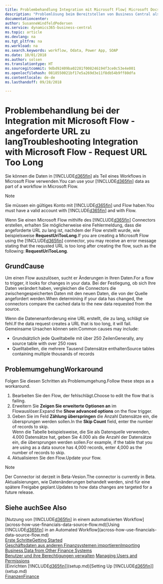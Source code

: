 ```yaml
---
title: Problembehandlung Integration mit Microsoft Flow| Microsoft Docs
description: "Problemlösung beim Bereitstellen von Business Central als Datenquelle und eine OData-URL Ihrer Webdienste festlegen, um eine Geschäfts-App mithilfe einem automatisierten Workflow zu erstellen."
documentationcenter: 
author: SusanneWindfeldPedersen
ms.service: dynamics365-business-central
ms.topic: article
ms.devlang: na
ms.tgt_pltfrm: na
ms.workload: na
ms.search.keywords: workflow, Odata, Power App, SOAP
ms.date: 10/01/2018
ms.author: solsen
ms.translationtype: HT
ms.sourcegitcommit: 9dbd92409ba02281f008246194f3ce0c53e4e001
ms.openlocfilehash: 0818550021bf17e5a269d3e11f8db54b9ff80dfa
ms.contentlocale: de-de
ms.lasthandoff: 09/28/2018

---
```

# <a name="troubleshooting-integration-with-microsoft-flow---request-url-too-long"></a><span data-ttu-id="a1b0b-103">Problembehandlung bei der Integration mit Microsoft Flow - angeforderte URL zu lang</span><span class="sxs-lookup"><span data-stu-id="a1b0b-103">Troubleshooting Integration with Microsoft Flow - Request URL Too Long</span></span>
<span data-ttu-id="a1b0b-104">Sie können die Daten in [!INCLUDE[d365fin](includes/d365fin_md.md)] als Teil eines Workflows in Microsoft Flow verwenden.</span><span class="sxs-lookup"><span data-stu-id="a1b0b-104">You can use your [!INCLUDE[d365fin](includes/d365fin_md.md)] data as part of a workflow in Microsoft Flow.</span></span>  

> [!NOTE]  
>   <span data-ttu-id="a1b0b-105">Sie müssen ein gültiges Konto mit [!INCLUDE[d365fin](includes/d365fin_md.md)] und Flow haben.</span><span class="sxs-lookup"><span data-stu-id="a1b0b-105">You must have a valid account with [!INCLUDE[d365fin](includes/d365fin_md.md)] and with Flow.</span></span>  

<span data-ttu-id="a1b0b-106">Wenn Sie einen Microsoft Flow mithilfe des [!INCLUDE[d365fin](includes/d365fin_md.md)] Connectors erstellen, erhalten Sie möglicherweise eine Fehlermeldung, dass die angeforderte URL zu lang ist, nachdem der Flow erstellt wurde, wie beispielsweise **RequestUriTooLong**.</span><span class="sxs-lookup"><span data-stu-id="a1b0b-106">If you are creating a Microsoft Flow using the [!INCLUDE[d365fin](includes/d365fin_md.md)] connector, you may receive an error message stating that the requsted URL is too long after creating the flow, such as the following: **RequestUriTooLong**.</span></span>

## <a name="cause"></a><span data-ttu-id="a1b0b-107">Grund</span><span class="sxs-lookup"><span data-stu-id="a1b0b-107">Cause</span></span>
<span data-ttu-id="a1b0b-108">Um einen Flow auszulösen, sucht er Änderungen in Ihren Daten.</span><span class="sxs-lookup"><span data-stu-id="a1b0b-108">For a flow to trigger, it looks for changes in your data.</span></span> <span data-ttu-id="a1b0b-109">Bei der Festlegung, ob sich Ihre Daten verändert haben, vergleichen die Connectors die zwischengespeicherten Daten mit den neuen Daten, die von der Quelle angefordert werden.</span><span class="sxs-lookup"><span data-stu-id="a1b0b-109">When determining if your data has changed, the connectors compare the cached data to the new data requested from the source.</span></span>  

<span data-ttu-id="a1b0b-110">Wenn die Datenenanforderung eine URL erstellt, die zu lang, schlägt sie fehl.</span><span class="sxs-lookup"><span data-stu-id="a1b0b-110">If the data request creates a URL that is too long, it will fail.</span></span> <span data-ttu-id="a1b0b-111">Gemeinsame Ursachen können sein:</span><span class="sxs-lookup"><span data-stu-id="a1b0b-111">Common causes may include:</span></span>
- <span data-ttu-id="a1b0b-112">Grundsätzlich jede Quelltabelle mit über 250 Zeilen</span><span class="sxs-lookup"><span data-stu-id="a1b0b-112">Generally, any source table with over 250 rows</span></span>
- <span data-ttu-id="a1b0b-113">Quelltabellen, die mehrere Tausend Datensätze enthalten</span><span class="sxs-lookup"><span data-stu-id="a1b0b-113">Source tables containing multiple thousands of records</span></span>

## <a name="workaround"></a><span data-ttu-id="a1b0b-114">Problemumgehung</span><span class="sxs-lookup"><span data-stu-id="a1b0b-114">Workaround</span></span>
<span data-ttu-id="a1b0b-115">Folgen Sie diesen Schritten als Problemumgehung.</span><span class="sxs-lookup"><span data-stu-id="a1b0b-115">Follow these steps as a workaround.</span></span>
1. <span data-ttu-id="a1b0b-116">Bearbeiten Sie den Flow, der fehlschlägt.</span><span class="sxs-lookup"><span data-stu-id="a1b0b-116">Choose to edit the flow that is failing.</span></span>
2. <span data-ttu-id="a1b0b-117">Erweitern Sie **Zeigen Sie erweiterte Optionen an** im Flowauslöser.</span><span class="sxs-lookup"><span data-stu-id="a1b0b-117">Expand the **Show advanced options** on the flow trigger.</span></span>
3. <span data-ttu-id="a1b0b-118">Geben Sie im Feld **Zählung überspringen** die Anzahl Datensätze ein, die übersprungen werden sollen.</span><span class="sxs-lookup"><span data-stu-id="a1b0b-118">In the **Skip Count** field, enter the number of records to skip.</span></span>  
<span data-ttu-id="a1b0b-119">Wenn die Tabelle beispielsweise, die Sie als Datenquelle verwenden, 4.000 Datensätze hat, geben Sie 4.000 als die Anzahl der Datensätze ein, die übersprungen werden sollen.</span><span class="sxs-lookup"><span data-stu-id="a1b0b-119">For example, if the table that you are using as a data source has 4,000 records, enter 4,000 as the number of records to skip.</span></span>
4. <span data-ttu-id="a1b0b-120">Aktualisieren Sie den Flow.</span><span class="sxs-lookup"><span data-stu-id="a1b0b-120">Update your flow.</span></span>

> [!NOTE]  
> <span data-ttu-id="a1b0b-121">Der Connector ist derzeit in Beta-Vesion.</span><span class="sxs-lookup"><span data-stu-id="a1b0b-121">The connector is currently in Beta.</span></span> <span data-ttu-id="a1b0b-122">Aktualisierungen, wie Datenänderungen behandelt werden, sind für eine spätere Freigabe geplant.</span><span class="sxs-lookup"><span data-stu-id="a1b0b-122">Updates to how data changes are targeted for a future release.</span></span>


## <a name="see-also"></a><span data-ttu-id="a1b0b-123">Siehe auch</span><span class="sxs-lookup"><span data-stu-id="a1b0b-123">See Also</span></span>
<span data-ttu-id="a1b0b-124">[Nutzung von [!INCLUDE[d365fin](includes/d365fin_md.md)] in einem automatisierten Workflow](across-how-use-financials-data-source-flow.md)</span><span class="sxs-lookup"><span data-stu-id="a1b0b-124">[Using [!INCLUDE[d365fin](includes/d365fin_md.md)] in an Automated Workflow](across-how-use-financials-data-source-flow.md)</span></span>  
[<span data-ttu-id="a1b0b-125">Erste Schritte</span><span class="sxs-lookup"><span data-stu-id="a1b0b-125">Getting Started</span></span>](product-get-started.md)  
[<span data-ttu-id="a1b0b-126">Geschäftsdaten aus anderen Finanzsystemen importieren</span><span class="sxs-lookup"><span data-stu-id="a1b0b-126">Importing Business Data from Other Finance Systems</span></span>](across-import-data-configuration-packages.md)  
<span data-ttu-id="a1b0b-127">[Benutzer und ihre Berechtigungen verwalten](ui-how-users-permissions.md)  </span><span class="sxs-lookup"><span data-stu-id="a1b0b-127">[Managing Users and Permissions](ui-how-users-permissions.md)  </span></span>  
<span data-ttu-id="a1b0b-128">[Einrichten [!INCLUDE[d365fin](includes/d365fin_md.md)]](setup.md)</span><span class="sxs-lookup"><span data-stu-id="a1b0b-128">[Setting Up [!INCLUDE[d365fin](includes/d365fin_md.md)]](setup.md)</span></span>  
[<span data-ttu-id="a1b0b-129">Finanzen</span><span class="sxs-lookup"><span data-stu-id="a1b0b-129">Finance</span></span>](finance.md)  

